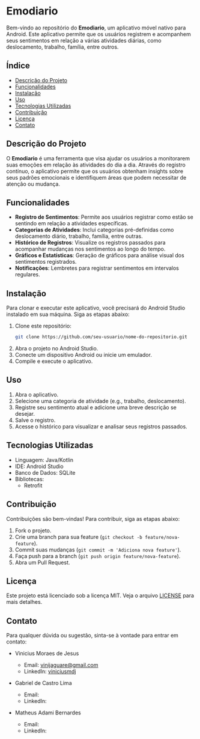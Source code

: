 # Emodiario

Bem-vindo ao repositório do **Emodiario**, um aplicativo móvel nativo para Android. Este aplicativo permite que os usuários registrem e acompanhem seus sentimentos em relação a várias atividades diárias, como deslocamento, trabalho, família, entre outros.

## Índice

- [Descrição do Projeto](#descrição-do-projeto)
- [Funcionalidades](#funcionalidades)
- [Instalação](#instalação)
- [Uso](#uso)
- [Tecnologias Utilizadas](#tecnologias-utilizadas)
- [Contribuição](#contribuição)
- [Licença](#licença)
- [Contato](#contato)

## Descrição do Projeto

O **Emodiario** é uma ferramenta que visa ajudar os usuários a monitorarem suas emoções em relação às atividades do dia a dia. Através do registro contínuo, o aplicativo permite que os usuários obtenham insights sobre seus padrões emocionais e identifiquem áreas que podem necessitar de atenção ou mudança.

## Funcionalidades

- **Registro de Sentimentos**: Permite aos usuários registrar como estão se sentindo em relação a atividades específicas.
- **Categorias de Atividades**: Inclui categorias pré-definidas como deslocamento diário, trabalho, família, entre outras.
- **Histórico de Registros**: Visualize os registros passados para acompanhar mudanças nos sentimentos ao longo do tempo.
- **Gráficos e Estatísticas**: Geração de gráficos para análise visual dos sentimentos registrados.
- **Notificações**: Lembretes para registrar sentimentos em intervalos regulares.

## Instalação

Para clonar e executar este aplicativo, você precisará do Android Studio instalado em sua máquina. Siga as etapas abaixo:

1. Clone este repositório:
   ```bash
   git clone https://github.com/seu-usuario/nome-do-repositorio.git


2. Abra o projeto no Android Studio.
3. Conecte um dispositivo Android ou inicie um emulador.
4. Compile e execute o aplicativo.
   
## Uso

1. Abra o aplicativo.
2. Selecione uma categoria de atividade (e.g., trabalho, deslocamento).
3. Registre seu sentimento atual e adicione uma breve descrição se desejar.
4. Salve o registro.
5. Acesse o histórico para visualizar e analisar seus registros passados.
   
## Tecnologias Utilizadas

- Linguagem: Java/Kotlin
- IDE: Android Studio
- Banco de Dados: SQLite
- Bibliotecas:
    - Retrofit
## Contribuição

Contribuições são bem-vindas! Para contribuir, siga as etapas abaixo:

1. Fork o projeto.
2. Crie uma branch para sua feature (`git checkout -b feature/nova-feature`).
3. Commit suas mudanças (`git commit -m 'Adiciona nova feature'`).
4. Faça push para a branch (`git push origin feature/nova-feature`).
5. Abra um Pull Request.

## Licença

Este projeto está licenciado sob a licença MIT. Veja o arquivo [LICENSE](./LICENSE) para mais detalhes.

## Contato

Para qualquer dúvida ou sugestão, sinta-se à vontade para entrar em contato:

- Vinicius Moraes de Jesus
    - Email: vinijaguare@gmail.com
    - LinkedIn: [viniciusmdj](https://www.linkedin.com/in/viniciusmdj/)

- Gabriel de Castro Lima
    - Email: 
    - LinkedIn: 

- Matheus Adami Bernardes
    - Email:
    - LinkedIn:

